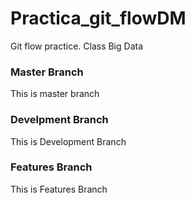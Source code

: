 # Practica_git_flowDM
Git flow practice. Class Big Data

### Master Branch
This is master branch 

### Develpment Branch
This is Development Branch

### Features Branch
This is Features Branch